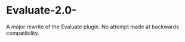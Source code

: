# Evaluate-2.0-
A major rewrite of the Evaluate plugin. No attempt made at backwards compatibility.
